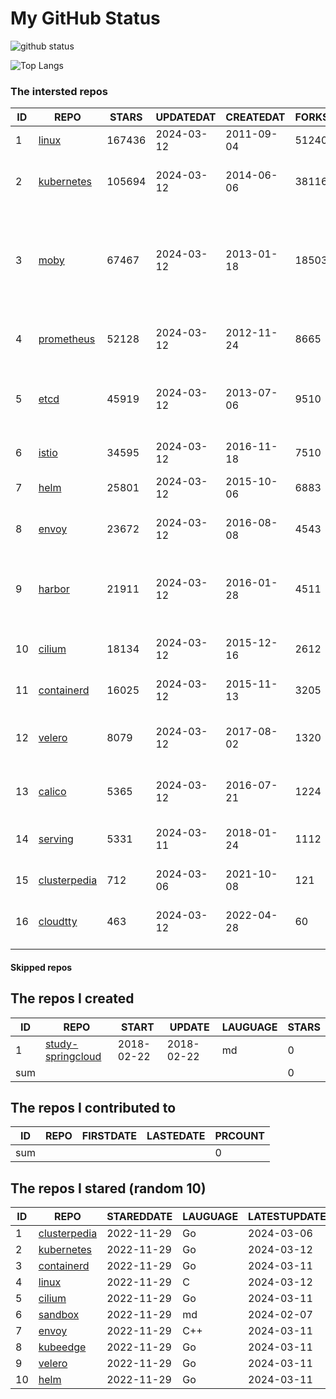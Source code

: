 # My GitHub Status

<img src="https://github-readme-stats-1.yihong0618.vercel.app/api?username=daoqingniu&show_icons=true&&&hide_title=true&count_private=true" alt="github status" />

![Top Langs](https://github-readme-stats-1.yihong0618.vercel.app/api/top-langs/?username=daoqingniu&layout=compact)

<!--START_SECTION:github_repos-->
### The intersted repos
| ID |                              REPO                               | STARS  | UPDATEDAT  | CREATEDAT  | FORKSCOUNT |                                                DESCRIPTIONS                                                |
|----|-----------------------------------------------------------------|--------|------------|------------|------------|------------------------------------------------------------------------------------------------------------|
|  1 | [linux](https://github.com/torvalds/linux)                      | 167436 | 2024-03-12 | 2011-09-04 |      51240 | Linux kernel source tree                                                                                   |
|  2 | [kubernetes](https://github.com/kubernetes/kubernetes)          | 105694 | 2024-03-12 | 2014-06-06 |      38116 | Production-Grade Container Scheduling and Management                                                       |
|  3 | [moby](https://github.com/moby/moby)                            |  67467 | 2024-03-12 | 2013-01-18 |      18503 | The Moby Project - a collaborative project for the container ecosystem to assemble container-based systems |
|  4 | [prometheus](https://github.com/prometheus/prometheus)          |  52128 | 2024-03-12 | 2012-11-24 |       8665 | The Prometheus monitoring system and time series database.                                                 |
|  5 | [etcd](https://github.com/etcd-io/etcd)                         |  45919 | 2024-03-12 | 2013-07-06 |       9510 | Distributed reliable key-value store for the most critical data of a distributed system                    |
|  6 | [istio](https://github.com/istio/istio)                         |  34595 | 2024-03-12 | 2016-11-18 |       7510 | Connect, secure, control, and observe services.                                                            |
|  7 | [helm](https://github.com/helm/helm)                            |  25801 | 2024-03-12 | 2015-10-06 |       6883 | The Kubernetes Package Manager                                                                             |
|  8 | [envoy](https://github.com/envoyproxy/envoy)                    |  23672 | 2024-03-12 | 2016-08-08 |       4543 | Cloud-native high-performance edge/middle/service proxy                                                    |
|  9 | [harbor](https://github.com/goharbor/harbor)                    |  21911 | 2024-03-12 | 2016-01-28 |       4511 | An open source trusted cloud native registry project that stores, signs, and scans content.                |
| 10 | [cilium](https://github.com/cilium/cilium)                      |  18134 | 2024-03-12 | 2015-12-16 |       2612 | eBPF-based Networking, Security, and Observability                                                         |
| 11 | [containerd](https://github.com/containerd/containerd)          |  16025 | 2024-03-12 | 2015-11-13 |       3205 | An open and reliable container runtime                                                                     |
| 12 | [velero](https://github.com/vmware-tanzu/velero)                |   8079 | 2024-03-12 | 2017-08-02 |       1320 | Backup and migrate Kubernetes applications and their persistent volumes                                    |
| 13 | [calico](https://github.com/projectcalico/calico)               |   5365 | 2024-03-12 | 2016-07-21 |       1224 | Cloud native networking and network security                                                               |
| 14 | [serving](https://github.com/knative/serving)                   |   5331 | 2024-03-11 | 2018-01-24 |       1112 | Kubernetes-based, scale-to-zero, request-driven compute                                                    |
| 15 | [clusterpedia](https://github.com/clusterpedia-io/clusterpedia) |    712 | 2024-03-06 | 2021-10-08 |        121 | The Encyclopedia of Kubernetes clusters                                                                    |
| 16 | [cloudtty](https://github.com/cloudtty/cloudtty)                |    463 | 2024-03-12 | 2022-04-28 |         60 | A Friendly Kubernetes CloudShell (Web Terminal) !                                                          |



#### Skipped repos
<!--END_SECTION:github_repos-->

<!--START_SECTION:my_github-->
## The repos I created
| ID  |                                 REPO                                 |   START    |   UPDATE   | LAUGUAGE | STARS |
|-----|----------------------------------------------------------------------|------------|------------|----------|-------|
|   1 | [study-springcloud](https://github.com/daoqingniu/study-springcloud) | 2018-02-22 | 2018-02-22 | md       |     0 |
| sum |                                                                      |            |            |          |     0 |

## The repos I contributed to
| ID  | REPO | FIRSTDATE | LASTEDATE | PRCOUNT |
|-----|------|-----------|-----------|---------|
| sum |      |           |           |       0 |

## The repos I stared (random 10)
| ID |                              REPO                               | STAREDDATE | LAUGUAGE | LATESTUPDATE |
|----|-----------------------------------------------------------------|------------|----------|--------------|
|  1 | [clusterpedia](https://github.com/clusterpedia-io/clusterpedia) | 2022-11-29 | Go       | 2024-03-06   |
|  2 | [kubernetes](https://github.com/kubernetes/kubernetes)          | 2022-11-29 | Go       | 2024-03-12   |
|  3 | [containerd](https://github.com/containerd/containerd)          | 2022-11-29 | Go       | 2024-03-11   |
|  4 | [linux](https://github.com/torvalds/linux)                      | 2022-11-29 | C        | 2024-03-12   |
|  5 | [cilium](https://github.com/cilium/cilium)                      | 2022-11-29 | Go       | 2024-03-11   |
|  6 | [sandbox](https://github.com/cncf/sandbox)                      | 2022-11-29 | md       | 2024-02-07   |
|  7 | [envoy](https://github.com/envoyproxy/envoy)                    | 2022-11-29 | C++      | 2024-03-11   |
|  8 | [kubeedge](https://github.com/kubeedge/kubeedge)                | 2022-11-29 | Go       | 2024-03-11   |
|  9 | [velero](https://github.com/vmware-tanzu/velero)                | 2022-11-29 | Go       | 2024-03-11   |
| 10 | [helm](https://github.com/helm/helm)                            | 2022-11-29 | Go       | 2024-03-11   |

<!--END_SECTION:my_github-->
